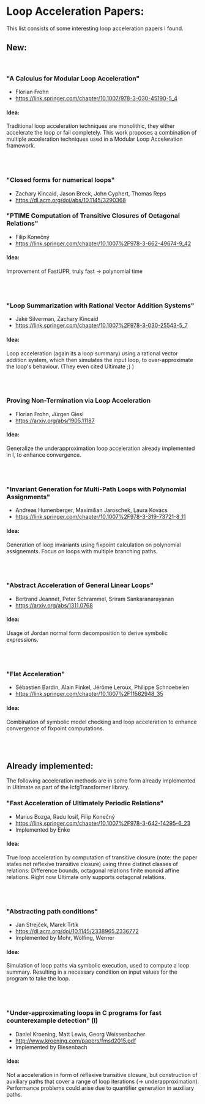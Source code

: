 
# Loop Acceleration Papers:
This list consists of some interesting loop acceleration papers I found.

## New:

<br>

### "A Calculus for Modular Loop Acceleration"

- Florian Frohn
- https://link.springer.com/chapter/10.1007/978-3-030-45190-5_4

#### Idea:
Traditional loop acceleration techniques are monolithic, they either accelerate the loop or fail completely.
This work proposes a combination of multiple acceleration techniques used in a Modular Loop Acceleration framework.

<br>
<br>


### "Closed forms for numerical loops"
-  Zachary Kincaid, Jason Breck, John Cyphert, Thomas Reps
- https://dl.acm.org/doi/abs/10.1145/3290368




### "PTIME Computation of Transitive Closures of Octagonal Relations"
- Filip Konečný
- https://link.springer.com/chapter/10.1007%2F978-3-662-49674-9_42

#### Idea:
Improvement of FastUPR, truly fast -> polynomial time


<br>
<br>






### "Loop Summarization with Rational Vector Addition Systems"
- Jake Silverman, Zachary Kincaid
- https://link.springer.com/chapter/10.1007%2F978-3-030-25543-5_7

#### Idea:
Loop acceleration (again its a loop summary) using a rational vector addition system, which then simulates the input loop,
to over-approximate the loop's behaviour. (They even cited Ultimate ;) )


<br>
<br>






### Proving Non-Termination via Loop Acceleration
- Florian Frohn, Jürgen Giesl
- https://arxiv.org/abs/1905.11187

#### Idea:
Generalize the underapproximation loop acceleration already implemented in I, to enhance convergence.


<br>
<br>





### "Invariant Generation for Multi-Path Loops with Polynomial Assignments"
- Andreas Humenberger, Maximilian Jaroschek, Laura Kovács
- https://link.springer.com/chapter/10.1007%2F978-3-319-73721-8_11

#### Idea:
Generation of loop invariants using fixpoint calculation on polynomial assignemnts. 
Focus on loops with multiple branching paths.


<br>
<br>





### "Abstract Acceleration of General Linear Loops"
- Bertrand Jeannet, Peter Schrammel, Sriram Sankaranarayanan
- https://arxiv.org/abs/1311.0768

#### Idea:
Usage of Jordan normal form decomposition to derive symbolic expressions. 



<br>
<br>





### "Flat Acceleration"
- Sébastien Bardin, Alain Finkel, Jérôme Leroux, Philippe Schnoebelen
- https://link.springer.com/chapter/10.1007%2F11562948_35

#### Idea:
Combination of symbolic model checking and loop acceleration to enhance convergence of fixpoint 
computations.



<br>
<br>






## Already implemented:
The following acceleration methods are in some form already implemented in Ultimate as part of the
IcfgTransformer library.
### "Fast Acceleration of Ultimately Periodic Relations"
- Marius Bozga, Radu Iosif, Filip Konečný
- https://link.springer.com/chapter/10.1007%2F978-3-642-14295-6_23
- Implemented by Enke

#### Idea:
True loop acceleration by computation of transitive closure (note: the paper states not reflexive
transitive closure) using three distinct classes of relations: Difference bounds, octagonal relations
finite monoid affine relations. Right now Ultimate only supports octagonal relations.


<br>
<br>





### "Abstracting path conditions"
- Jan Strejček, Marek Trtík
- https://dl.acm.org/doi/10.1145/2338965.2336772
- Implemented by Mohr, Wölfing, Werner

#### Idea:
Simulation of loop paths via symbolic execution, used to compute a loop summary. Resulting in 
a necessary condition on input values for the program to take the loop.


<br>
<br>





### "Under-approximating loops in C programs for fast counterexample detection" (I)
- Daniel Kroening, Matt Lewis, Georg Weissenbacher
- http://www.kroening.com/papers/fmsd2015.pdf
- Implemented by Biesenbach

#### Idea:
Not a acceleration in form of reflexive transitive closure, but construction of auxiliary paths that cover a range of 
loop iterations (-> underapproximation). Performance problems could arise due to quantifier generation in auxiliary paths.
